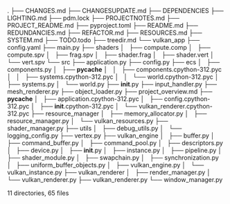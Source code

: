 .
├── CHANGES.md
├── CHANGESUPDATE.md
├── DEPENDENCIES
├── LIGHTING.md
├── pdm.lock
├── PROJECTNOTES.md
├── PROJECT_README.md
├── pyproject.toml
├── README.md
├── REDUNDANCIES.md
├── REFACTOR.md
├── RESOURCES.md
├── SYSTEM.md
├── TODO.todo
├── treedir.md
└── vulkan_app
    ├── config.yaml
    ├── main.py
    ├── shaders
    │   ├── compute.comp
    │   ├── compute.spv
    │   ├── frag.spv
    │   ├── shader.frag
    │   ├── shader.vert
    │   └── vert.spv
    └── src
        ├── application.py
        ├── config.py
        ├── ecs
        │   ├── components.py
        │   ├── __pycache__
        │   │   ├── components.cpython-312.pyc
        │   │   ├── systems.cpython-312.pyc
        │   │   └── world.cpython-312.pyc
        │   ├── systems.py
        │   └── world.py
        ├── __init__.py
        ├── input_handler.py
        ├── mesh_renderer.py
        ├── object_loader.py
        ├── project_overview.md
        ├── __pycache__
        │   ├── application.cpython-312.pyc
        │   ├── config.cpython-312.pyc
        │   ├── __init__.cpython-312.pyc
        │   └── vulkan_renderer.cpython-312.pyc
        ├── resource_manager
        │   ├── memory_allocator.py
        │   ├── resource_manager.py
        │   └── vulkan_resources.py
        ├── shader_manager.py
        ├── utils
        │   ├── debug_utils.py
        │   └── logging_config.py
        ├── vertex.py
        ├── vulkan_engine
        │   ├── buffer.py
        │   ├── command_buffer.py
        │   ├── command_pool.py
        │   ├── descriptors.py
        │   ├── device.py
        │   ├── __init__.py
        │   ├── instance.py
        │   ├── pipeline.py
        │   ├── shader_module.py
        │   ├── swapchain.py
        │   ├── synchronization.py
        │   ├── uniform_buffer_objects.py
        │   ├── vulkan_engine.py
        │   └── vulkan_instance.py
        ├── vulkan_renderer
        │   ├── render_manager.py
        │   └── vulkan_renderer.py
        ├── vulkan_renderer.py
        └── window_manager.py

11 directories, 65 files
